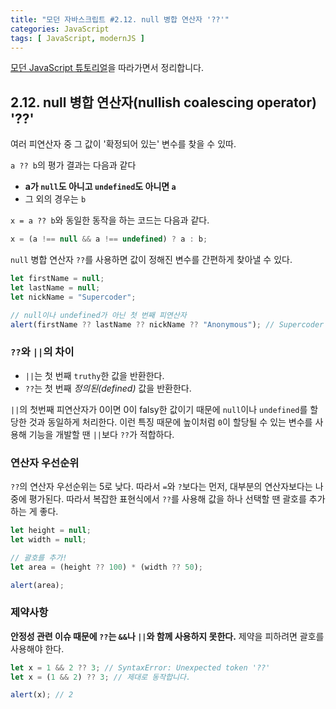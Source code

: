 ```yaml
---
title: "모던 자바스크립트 #2.12. null 병합 연산자 '??'"
categories: JavaScript
tags: [ JavaScript, modernJS ]
---
```


[모던 JavaScript 튜토리얼](https://ko.javascript.info/)을 따라가면서 정리합니다.

## 2.12. null 병합 연산자(nullish coalescing operator) '??'

여러 피연산자 중 그 값이 '확정되어 있는' 변수를 찾을 수 있따.

`a ?? b`의 평가 결과는 다음과 같다

- **a가 `null`도 아니고 `undefined`도 아니면 `a`**
- 그 외의 경우는 `b`

`x = a ?? b`와 동일한 동작을 하는 코드는 다음과 같다.

```js
x = (a !== null && a !== undefined) ? a : b;
```

`null` 병합 연산자 `??`를 사용하면 값이 정해진 변수를 간편하게 찾아낼 수 있다. 

```js
let firstName = null;
let lastName = null;
let nickName = "Supercoder";

// null이나 undefined가 아닌 첫 번째 피연산자
alert(firstName ?? lastName ?? nickName ?? "Anonymous"); // Supercoder
```



### `??`와 `||`의 차이

- `||`는 첫 번째 `truthy`한 값을 반환한다.
- `??`는 첫 번째 *정의된(defined)* 값을 반환한다.

`||`의 첫번째 피연산자가 0이면 0이 falsy한 값이기 때문에 `null`이나 `undefined`를 할당한 것과 동일하게 처리한다. 이런 특징 때문에 높이처럼 `0`이 할당될 수 있는 변수를 사용해 기능을 개발할 땐 `||`보다 `??`가 적합하다.



### 연산자 우선순위

`??`의 연산자 우선순위는 5로 낮다. 따라서 `=`와 `?`보다는 먼저, 대부분의 연산자보다는 나중에 평가된다. 따라서 복잡한 표현식에서 `??`를 사용해 값을 하나 선택할 땐 괄호를 추가하는 게 좋다.

```js
let height = null;
let width = null;

// 괄호를 추가!
let area = (height ?? 100) * (width ?? 50);

alert(area);
```

### 제약사항

**안정성 관련 이슈 때문에 `??`는 `&&`나 `||`와 함께 사용하지 못한다.** 제약을 피하려면 괄호를 사용해야 한다. 

```js
let x = 1 && 2 ?? 3; // SyntaxError: Unexpected token '??'
let x = (1 && 2) ?? 3; // 제대로 동작합니다.

alert(x); // 2
```

